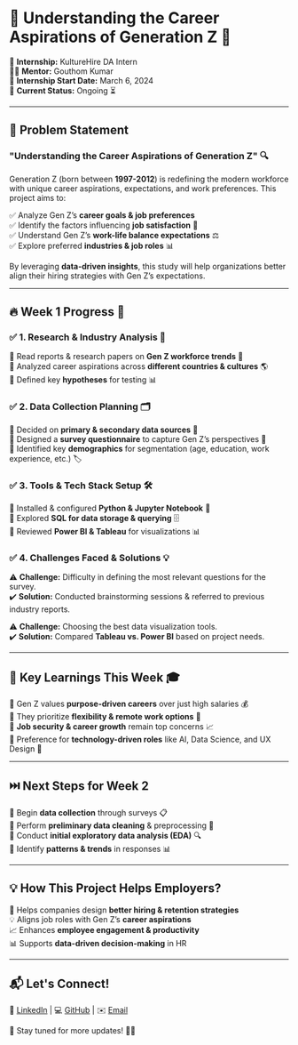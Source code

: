 # 🌟 Understanding the Career Aspirations of Generation Z 🎯  

🚀 **Internship:** KultureHire DA Intern  
👨‍🏫 **Mentor:** Gouthom Kumar  
📅 **Internship Start Date:** March 6, 2024  
📍 **Current Status:** Ongoing ⏳  

---

## 📢 Problem Statement  

### **"Understanding the Career Aspirations of Generation Z"** 🔍  

Generation Z (born between **1997-2012**) is redefining the modern workforce with unique career aspirations, expectations, and work preferences. This project aims to:  

✅ Analyze Gen Z’s **career goals & job preferences**  
✅ Identify the factors influencing **job satisfaction** 🤝  
✅ Understand Gen Z’s **work-life balance expectations** ⚖️  
✅ Explore preferred **industries & job roles** 📊  

By leveraging **data-driven insights**, this study will help organizations better align their hiring strategies with Gen Z’s expectations.  

---

## 🔥 Week 1 Progress 🚀  

### ✅ **1. Research & Industry Analysis** 📖  
🔹 Read reports & research papers on **Gen Z workforce trends** 🏢  
🔹 Analyzed career aspirations across **different countries & cultures** 🌎  
🔹 Defined key **hypotheses** for testing 📊  

### ✅ **2. Data Collection Planning** 🗂️  
🔸 Decided on **primary & secondary data sources** 🔎  
🔸 Designed a **survey questionnaire** to capture Gen Z’s perspectives 📝  
🔸 Identified key **demographics** for segmentation (age, education, work experience, etc.) 🏷️  

### ✅ **3. Tools & Tech Stack Setup** 🛠️  
🔹 Installed & configured **Python & Jupyter Notebook** 🐍  
🔹 Explored **SQL for data storage & querying** 🗄️  
🔹 Reviewed **Power BI & Tableau** for visualizations 📊  

### ✅ **4. Challenges Faced & Solutions** 💡  
⚠️ **Challenge:** Difficulty in defining the most relevant questions for the survey.  
✔️ **Solution:** Conducted brainstorming sessions & referred to previous industry reports.  

⚠️ **Challenge:** Choosing the best data visualization tools.  
✔️ **Solution:** Compared **Tableau vs. Power BI** based on project needs.  

---

## 📌 Key Learnings This Week 🎓  

🔹 Gen Z values **purpose-driven careers** over just high salaries 💰  
🔹 They prioritize **flexibility & remote work options** 🏡  
🔹 **Job security & career growth** remain top concerns 📈  
🔹 Preference for **technology-driven roles** like AI, Data Science, and UX Design 🤖  

---

## ⏭️ Next Steps for Week 2  

🚀 Begin **data collection** through surveys 📋  
🚀 Perform **preliminary data cleaning** & preprocessing 🧼  
🚀 Conduct **initial exploratory data analysis (EDA)** 🔍  
🚀 Identify **patterns & trends** in responses 📊  

---

## 💡 How This Project Helps Employers?  

🏢 Helps companies design **better hiring & retention strategies**  
💡 Aligns job roles with Gen Z’s **career aspirations**  
📈 Enhances **employee engagement & productivity**  
📊 Supports **data-driven decision-making** in HR  

---

## 📬 Let's Connect!  

💼 [LinkedIn](#) | 💻 [GitHub](#) | ✉️ [Email](#)  

🔔 Stay tuned for more updates! 🚀✨  

